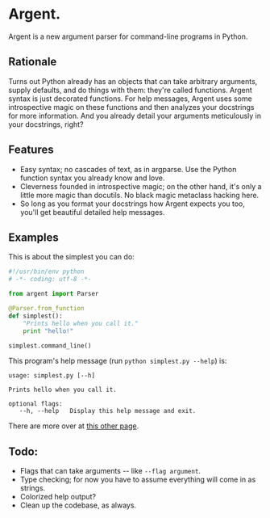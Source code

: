 # Argent.
Argent is a new argument parser for command-line programs in Python.

## Rationale
Turns out Python already has an objects that can take arbitrary arguments, supply defaults, and do things with them: they're called functions. Argent syntax is just decorated functions. For help messages, Argent uses some introspective magic on these functions and then analyzes your docstrings for more information. And you already detail your arguments meticulously in your docstrings, right?

## Features

* Easy syntax; no cascades of text, as in argparse. Use the Python function syntax you already know and love.
* Cleverness founded in introspective magic; on the other hand, it's only a little more magic than docutils. No black magic metaclass hacking here.
* So long as you format your docstrings how Argent expects you too, you'll get beautiful detailed help messages.

## Examples
This is about the simplest you can do:

```python
#!/usr/bin/env python
# -*- coding: utf-8 -*-

from argent import Parser

@Parser.from_function
def simplest():
    "Prints hello when you call it."
    print "hello!"

simplest.command_line()
```

This program's help message (run `python simplest.py --help`) is:

```
usage: simplest.py [--h] 

Prints hello when you call it.

optional flags:
   --h, --help   Display this help message and exit.
```

There are more over at [this other page](https://github.com/startling/argent/blob/master/examples.markdown).

## Todo:
* Flags that can take arguments -- like `--flag argument`.
* Type checking; for now you have to assume everything will come in as strings.
* Colorized help output?
* Clean up the codebase, as always.

